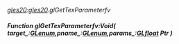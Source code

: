 _[gles20](../../modules/gles20/gles20-module.md):[gles20](../../modules/gles20/gles20-module.md).glGetTexParameterfv_
##### Function glGetTexParameterfv:Void( target_:[GLenum](../../modules/gles20/gles20-glenum.md),pname_:[GLenum](../../modules/gles20/gles20-glenum.md),params_:[GLfloat](../../modules/gles20/gles20-glfloat.md) Ptr )
